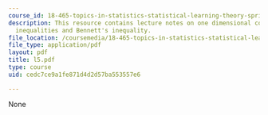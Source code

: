 ```yaml
---
course_id: 18-465-topics-in-statistics-statistical-learning-theory-spring-2007
description: This resource contains lecture notes on one dimensional concentration
  inequalities and Bennett's inequality.
file_location: /coursemedia/18-465-topics-in-statistics-statistical-learning-theory-spring-2007/cedc7ce9a1fe871d4d2d57ba553557e6_l5.pdf
file_type: application/pdf
layout: pdf
title: l5.pdf
type: course
uid: cedc7ce9a1fe871d4d2d57ba553557e6

---
```

None